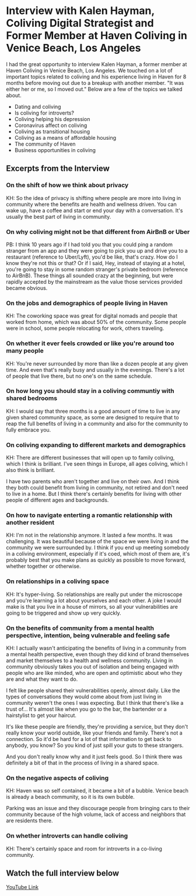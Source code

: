 <h1>Interview with Kalen Hayman, Coliving Digital Strategist and Former Member at Haven Coliving in Venice Beach, Los Angeles</h1>

I had the great opportunity to interview Kalen Hayman, a former member at Haven Coliving in Venice Beach, Los Angeles. We touched on a lot of important topics related to coliving and his experience living in Haven for 8 months before moving out due to a breakup with another member. "It was either her or me, so I moved out." Below are a few of the topics we talked about. 

- Dating and coliving
- Is coliving for introverts?
- Coliving helping his depression
- Coronavirus affect on coliving
- Coliving as transitional housing
- Coliving as a means of affordable housing
- The community of Haven
- Business opportunities in coliving

<h2>Excerpts from the Interview</h2>

<h3>On the shift of how we think about privacy</h3>

KH: So the idea of privacy is shifting where people are more into living in community where the benefits are health and wellness driven. You can wake up, have a coffee and start or end your day with a conversation. It's usually the best part of living in community.

<h3>On why coliving might not be that different from AirBnB or Uber</h3>

PB: I think 10 years ago if I had told you that you could ping a random stranger from an app and they were going to pick you up and drive you to a restaurant (reference to Uber/Lyft), you'd be like, that's crazy. How do I know they're not this or that? Or if I said, Hey, instead of staying at a hotel, you're going to stay in some random stranger's private bedroom (reference to AirBnB). These things all sounded crazy at the beginning, but were rapidly accepted by the mainstream as the value those services provided became obvious. 

<h3>On the jobs and demographics of people living in Haven</h3>

KH: The coworking space was great for digital nomads and people that worked from home, which was about 50% of the community. Some people were in school, some people relocating for work, others traveling.

<h3>On whether it ever feels crowded or like you're around too many people</h3>

KH: You're never surrounded by more than like a dozen people at any given time. And even that's really busy and usually in the evenings. There's a lot of people that live there, but no one's on the same schedule. 

<h3>On how long you should stay in a coliving communtiy with shared bedrooms</h3>

KH: I would say that three months is a good amount of time to live in any given shared community space, as some are designed to require  that to reap the full benefits of living in a community and also for the community to fully embrace you.

<h3>On coliving expanding to different markets and demographics</h3>

KH: There are different businesses that will open up to family coliving, which I think is brilliant. I've seen things in Europe, all ages coliving, which I also think is brilliant.

I have two parents who aren't together and live on their own. And I think they both could benefit from living in community, not retired and don't need to live in a home. But I think there's certainly benefits for living with other people of different ages and backgrounds.

<h3>On how to navigate enterting a romantic relationship with another resident</h3>

KH: I'm not in the relationship anymore. It lasted a few months. It was challenging. It was beautiful because of the space we were living in and the community we were surrounded by. I think if you end up meeting somebody in a coliving environment, especially if it's coed, which most of them are, it's probably best that you make plans as quickly as possible to move forward, whether together or otherwise.

<h3>On relationships in a coliving space</h3>

KH: It's hyper-living. So relationships are really put under the microscope and you're learning a lot about yourselves and each other. A joke I would make is that you live in a house of mirrors, so all your vulnerabilities are going to be triggered and show up very quickly.

<h3>On the benefits of community from a mental health perspective, intention, being vulnerable and feeling safe</h3>

KH: I actually wasn't anticipating the benefits of living in a community from a mental health perspective, even though they did kind of brand themselves and market themselves to a health and wellness community. Living in community obviously takes you out of isolation and being engaged with people who are like minded, who are open and optimistic about who they are and what they want to do.

I felt like people shared their vulnerabilities openly, almost daily. Like the types of conversations they would come about from just living in community weren't the ones I was expecting. But I think that there's like a trust of... It's almost like when you go to the bar, the bartender or a hairstylist to get your haircut.

It's like these people are friendly, they're providing a service, but they don't really know your world outside, like your friends and family. There's not a connection. So it'd be hard for a lot of that information to get back to anybody, you know? So you kind of just spill your guts to these strangers.

And you don't really know why and it just feels good. So I think there was definitely a bit of that in the process of living in a shared space. 

<h3>On the negative aspects of coliving</h3>

KH: Haven was so self contained, it became a bit of a bubble. Venice beach is already a beach community, so it is its own bubble. 

Parking was an issue and they discourage people from bringing cars to their community because of the high volume, lack of access and neighbors that are residents there.

<h3>On whether introverts can handle coliving</h3>

KH: There's certainly space and room for introverts in a co-living community.

<h2>Watch the full interview below</h2>

[YouTube Link](https://www.youtube.com/watch?v=O4ixUHsAEiM&feature=emb_title)
